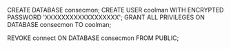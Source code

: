 CREATE DATABASE consecmon;
CREATE USER coolman WITH ENCRYPTED PASSWORD 'XXXXXXXXXXXXXXXXXX';
GRANT ALL PRIVILEGES ON DATABASE consecmon TO coolman;

REVOKE connect ON DATABASE consecmon FROM PUBLIC;